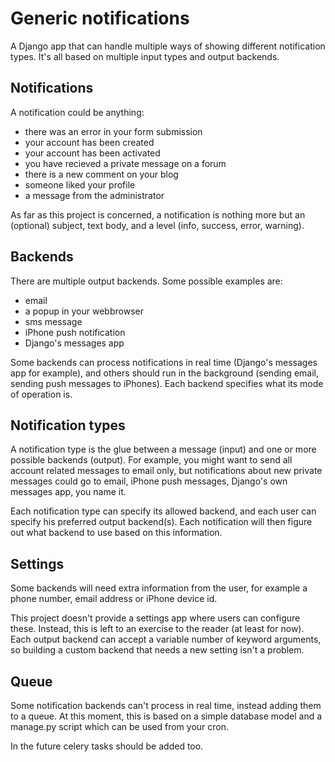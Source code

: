 # Generic notifications

A Django app that can handle multiple ways of showing different notification types. It's all based on multiple input types and output backends.

## Notifications
A notification could be anything:

- there was an error in your form submission
- your account has been created
- your account has been activated
- you have recieved a private message on a forum
- there is a new comment on your blog
- someone liked your profile
- a message from the administrator

As far as this project is concerned, a notification is nothing more but an (optional) subject, text body, and a level (info, success, error, warning).

## Backends
There are multiple output backends. Some possible examples are:

- email
- a popup in your webbrowser
- sms message
- iPhone push notification
- Django's messages app

Some backends can process notifications in real time (Django's messages app for example), and others should run in the background (sending email, sending push messages to iPhones). Each backend specifies what its mode of operation is.

## Notification types
A notification type is the glue between a message (input) and one or more possible backends (output). For example, you might want to send all account related messages to email only, but notifications about new private messages could go to email, iPhone push messages, Django's own messages app, you name it.

Each notification type can specify its allowed backend, and each user can specify his preferred output backend(s). Each notification will then figure out what backend to use based on this information.

## Settings
Some backends will need extra information from the user, for example a phone number, email address or iPhone device id. 

This project doesn't provide a settings app where users can configure these. Instead, this is left to an exercise to the reader (at least for now). Each output backend can accept a variable number of keyword arguments, so building a custom backend that needs a new setting isn't a problem.

## Queue
Some notification backends can't process in real time, instead adding them to a queue. At this moment, this is based on a simple database model and a manage.py script which can be used from your cron.

In the future celery tasks should be added too.
